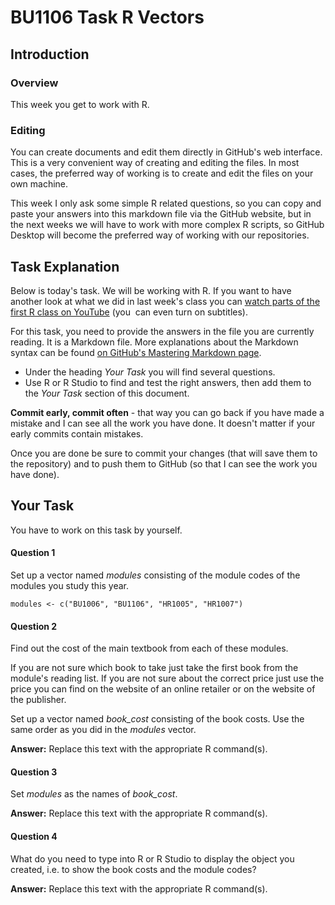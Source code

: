 # BU1106 Task R Vectors

## Introduction

### Overview

This week you get to work with R. 

### Editing

You can create documents and edit them directly in GitHub's web interface. This is a very convenient way of creating and editing the files. 
In most cases, the preferred way of working is to create and edit the files on your own machine. 

This week I only ask some simple R related questions, so you can copy and paste your answers into this markdown file via the GitHub website, but in the next weeks we will have to work with more complex R scripts, so GitHub Desktop will become the preferred way of working with our repositories. 

## Task Explanation

Below is today's task. We will be working with R. 
If you want to have another look at what we did in last week's class you can [watch parts of the first R class on YouTube](https://youtu.be/UoAGqb1J4FQ) (you  can even turn on subtitles).

For this task, you need to provide the answers in the file you are currently reading. It is a Markdown file. More explanations about the Markdown syntax can be found [on GitHub's Mastering Markdown page](https://guides.github.com/features/mastering-markdown/).

* Under the heading _Your Task_ you will find several questions. 
* Use R or R Studio to find and test the right answers, then add them to the _Your Task_ section of this document.

**Commit early, commit often** - that way you can go back if you have made a mistake and I can see all the work you have done. It doesn't matter if your early commits contain mistakes.  

Once you are done be sure to commit your changes (that will save them to the repository) and to push them to GitHub (so that I can see the work you have done).

## Your Task

You have to work on this task by yourself.

#### Question 1

Set up a vector named _modules_ consisting of the module codes of the modules you study this year. 


`modules <- c("BU1006", "BU1106", "HR1005", "HR1007")`

#### Question 2

Find out the cost of the main textbook from each of these modules. 

If you are not sure which book to take just take the first book from the module's reading list. If you are not sure about the correct price just use the price you can find on the website of an online retailer or on the website of the publisher.

Set up a vector named _book_cost_ consisting of the book costs. Use the same order as you did in the _modules_ vector. 

**Answer:** Replace this text with the appropriate R command(s).

#### Question 3

Set _modules_ as the names of _book_cost_.

**Answer:** Replace this text with the appropriate R command(s).

#### Question 4

What do you need to type into R or R Studio to display the object you created, i.e. to show the book costs and the module codes?

**Answer:** Replace this text with the appropriate R command(s).

